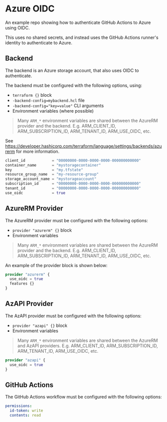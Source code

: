 # Azure OIDC

An example repo showing how to authenticate GitHub Actions to Azure using OIDC.

This uses no shared secrets, and instead uses the GitHub Actions runner's identity to authenticate to Azure.

## Backend

The backend is an Azure storage account, that also uses OIDC to authenticate.

The backend must be configured with the following options, using:

- `terraform {}` block
- `-backend-config=mybackend.hcl` file
- `-backend-config="key=value"` CLI arguments
- Environment variables (where possible)

> Many `ARM_*` environment variables are shared between the AzureRM provider and the backend. E.g. ARM_CLIENT_ID, ARM_SUBSCRIPTION_ID, ARM_TENANT_ID, ARM_USE_OIDC, etc.

See <https://developer.hashicorp.com/terraform/language/settings/backends/azurerm> for more information.

```terraform
client_id            = "00000000-0000-0000-0000-000000000000"
container_name       = "mystoragecontainer"
key                  = "my.tfstate"
resource_group_name  = "my-resource-group"
storage_account_name = "mystorageaccount"
subscription_id      = "00000000-0000-0000-0000-000000000000"
tenant_id            = "00000000-0000-0000-0000-000000000000"
use_oidc             = true
```

## AzureRM Provider

The AzureRM provider must be configured with the following options:

- `provider "azurerm" {}` block
- Environment variables

> Many `ARM_*` environment variables are shared between the AzureRM provider and the backend. E.g. ARM_CLIENT_ID, ARM_SUBSCRIPTION_ID, ARM_TENANT_ID, ARM_USE_OIDC, etc.

An example of the provider block is shown below:

```terraform
provider "azurerm" {
  use_oidc = true
  features {}
}
```

## AzAPI Provider

The AzAPI provider must be configured with the following options:

- `provider "azapi" {}` block
- Environment variables

> Many `ARM_*` environment variables are shared between the AzureRM and AzAPI providers. E.g. ARM_CLIENT_ID, ARM_SUBSCRIPTION_ID, ARM_TENANT_ID, ARM_USE_OIDC, etc.

```terraform
provider "azapi" {
  use_oidc = true
}
```

## GitHub Actions

The GitHub Actions workflow must be configured with the following options:

```yaml
permissions:
  id-token: write
  contents: read
```
